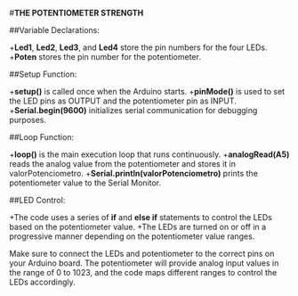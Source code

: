 #**THE POTENTIOMETER STRENGTH**

##Variable Declarations:

+**Led1**, **Led2**, **Led3**, and **Led4** store the pin numbers for the four LEDs.
+**Poten** stores the pin number for the potentiometer.

##Setup Function:

+**setup()** is called once when the Arduino starts.
+**pinMode()** is used to set the LED pins as OUTPUT and the potentiometer pin as INPUT.
+**Serial.begin(9600)** initializes serial communication for debugging purposes.

##Loop Function:

+**loop()** is the main execution loop that runs continuously.
+**analogRead(A5)** reads the analog value from the potentiometer and stores it in valorPotenciometro.
+**Serial.println(valorPotenciometro)** prints the potentiometer value to the Serial Monitor.

##LED Control:

+The code uses a series of **if** and **else if** statements to control the LEDs based on the potentiometer value.
+The LEDs are turned on or off in a progressive manner depending on the potentiometer value ranges.

Make sure to connect the LEDs and potentiometer to the correct pins on your Arduino board. The potentiometer will provide analog input values in the range of 0 to 1023, and the code maps different ranges to control the LEDs accordingly.
